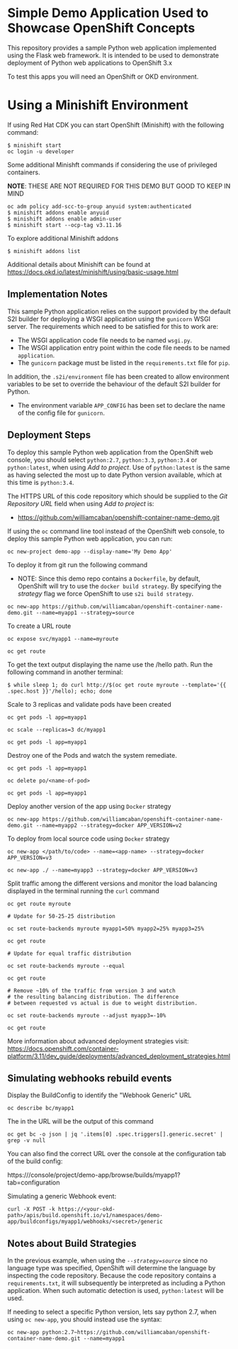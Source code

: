 # Simple Demo Application Used to Showcase OpenShift Concepts

This repository provides a sample Python web application implemented using the Flask web framework. It is intended to be used to demonstrate deployment of Python web applications to OpenShift 3.x

To test this apps you will need an OpenShift or OKD environment.

# Using a Minishift Environment

If using Red Hat CDK you can start OpenShift (Minishift) with the following command:
```
$ minishift start
oc login -u developer
```

Some additional Minishft commands if considering the use of privileged containers.

**NOTE**: THESE ARE NOT REQUIRED FOR THIS DEMO BUT GOOD TO KEEP IN MIND
```
oc adm policy add-scc-to-group anyuid system:authenticated
$ minishift addons enable anyuid
$ minishift addons enable admin-user
$ minishift start --ocp-tag v3.11.16
```

To explore additional Minishift addons
```
$ minishift addons list
```

Additional details about Minishift can be found at https://docs.okd.io/latest/minishift/using/basic-usage.html

## Implementation Notes

This sample Python application relies on the support provided by the default S2I builder for deploying a WSGI application using the ``gunicorn`` WSGI server. The requirements which need to be satisfied for this to work are:

* The WSGI application code file needs to be named ``wsgi.py``.
* The WSGI application entry point within the code file needs to be named ``application``.
* The ``gunicorn`` package must be listed in the ``requirements.txt`` file for ``pip``.

In addition, the ``.s2i/environment`` file has been created to allow environment variables to be set to override the behaviour of the default S2I builder for Python.

* The environment variable ``APP_CONFIG`` has been set to declare the name of the config file for ``gunicorn``.

## Deployment Steps

To deploy this sample Python web application from the OpenShift web console, you should select ``python:2.7``, ``python:3.3``, ``python:3.4`` or ``python:latest``, when using _Add to project_. Use of ``python:latest`` is the same as having selected the most up to date Python version available, which at this time is ``python:3.4``.

The HTTPS URL of this code repository which should be supplied to the _Git Repository URL_ field when using _Add to project_ is:

* https://github.com/williamcaban/openshift-container-name-demo.git

If using the ``oc`` command line tool instead of the OpenShift web console, to deploy this sample Python web application, you can run:

```
oc new-project demo-app --display-name='My Demo App'
```

To deploy it from git run the following command

* NOTE: Since this demo repo contains a ``Dockerfile``, by default, OpenShift will try to use the ``docker build strategy``. By specifying the *strategy* flag we force OpenShift to use ``s2i build strategy``.

```
oc new-app https://github.com/williamcaban/openshift-container-name-demo.git --name=myapp1 --strategy=source
```


To create a URL route
```
oc expose svc/myapp1 --name=myroute

oc get route
```

To get the text output displaying the name use the /hello path. Run the following command in another terminal:
```
$ while sleep 1; do curl http://$(oc get route myroute --template='{{ .spec.host }}'/hello); echo; done
```

Scale to 3 replicas and validate pods have been created
```
oc get pods -l app=myapp1

oc scale --replicas=3 dc/myapp1

oc get pods -l app=myapp1
```

Destroy one of the Pods and watch the system remediate.
```
oc get pods -l app=myapp1

oc delete po/<name-of-pod>

oc get pods -l app=myapp1
```

Deploy another version of the app using ``Docker`` strategy
```
oc new-app https://github.com/williamcaban/openshift-container-name-demo.git --name=myapp2 --strategy=docker APP_VERSION=v2
```

To deploy from local source code using ``Docker`` strategy
```
oc new-app </path/to/code> --name=<app-name> --strategy=docker APP_VERSION=v3

oc new-app ./ --name=myapp3 --strategy=docker APP_VERSION=v3
```

Split traffic among the different versions and monitor the load balancing displayed in the terminal running the ``curl`` command
```
oc get route myroute

# Update for 50-25-25 distribution

oc set route-backends myroute myapp1=50% myapp2=25% myapp3=25%

oc get route

# Update for equal traffic distribution

oc set route-backends myroute --equal

oc get route

# Remove ~10% of the traffic from version 3 and watch
# the resulting balancing distribution. The difference
# between requested vs actual is due to weight distribution.

oc set route-backends myroute --adjust myapp3=-10%

oc get route

```

More information about advanced deployment strategies visit: https://docs.openshift.com/container-platform/3.11/dev_guide/deployments/advanced_deployment_strategies.html


## Simulating webhooks rebuild events

Display the BuildConfig to identify the "Webhook Generic" URL
```
oc describe bc/myapp1
```

The <secret> in the URL will be the output of this command
```
oc get bc -o json | jq '.items[0] .spec.triggers[].generic.secret' | grep -v null
```

You can also find the correct URL over the console at the configuration tab of the build config:

https://<your-okd-path>/console/project/demo-app/browse/builds/myapp1?tab=configuration

Simulating a generic Webhook event:
```
curl -X POST -k https://<your-okd-path>/apis/build.openshift.io/v1/namespaces/demo-app/buildconfigs/myapp1/webhooks/<secret>/generic
```

## Notes about Build Strategies

In the previous example, when using the *``--strategy=source``* since no language type was specified, OpenShift will determine the language by inspecting the code repository. Because the code repository contains a ``requirements.txt``, it will subsequently be interpreted as including a Python application. When such automatic detection is used, ``python:latest`` will be used.

If needing to select a specific Python version, lets say python 2.7, when using ``oc new-app``, you should instead use the syntax:

```
oc new-app python:2.7~https://github.com/williamcaban/openshift-container-name-demo.git --name=myapp1
```
